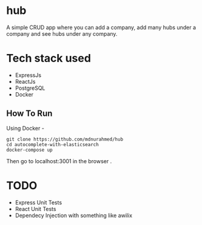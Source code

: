 # hub

A simple CRUD app where you can add a company, add many hubs under a company and see hubs under any company.


# Tech stack used 
- ExpressJs
- ReactJs
- PostgreSQL
- Docker

## How To Run
Using Docker -
```
git clone https://github.com/mdnurahmed/hub
cd autocomplete-with-elasticsearch
docker-compose up 
```
Then go to localhost:3001 in the browser .



# TODO 
- Express Unit Tests
- React Unit Tests
- Dependecy Injection with something like awilix
